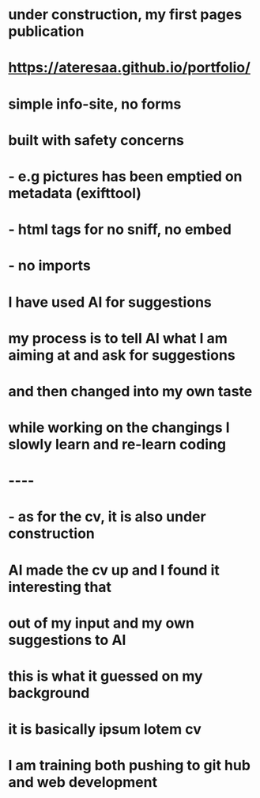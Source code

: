 # under construction, my first pages publication
# https://ateresaa.github.io/portfolio/
# simple info-site, no forms
# built with safety concerns
# - e.g pictures has been emptied on metadata (exifttool)
# - html tags for no sniff, no embed
# - no imports
# I have used AI for suggestions 
# my process is to tell AI what I am aiming at and ask for suggestions
# and then changed into my own taste
# while working on the changings I slowly learn and re-learn coding
# ----
# - as for the cv, it is also under construction 
# AI made the cv up and I found it interesting that
# out of my input and my own suggestions to AI
# this is what it guessed on my background 
# it is basically ipsum lotem cv
# I am training both pushing to git hub and web development